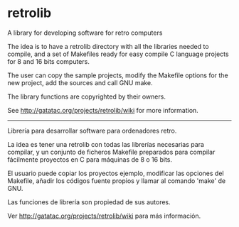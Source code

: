 retrolib
========

A library for developing software for retro computers

The idea is to have a retrolib directory with all the libraries needed to compile, and a set of Makefiles ready for easy compile C language projects for 8 and 16 bits computers.

The user can copy the sample projects, modify the Makefile options for the new project, add the sources and call GNU make.

The library functions are copyrighted by their owners.

See http://gatatac.org/projects/retrolib/wiki for more information.

------------

Librería para desarrollar software para ordenadores retro.

La idea es tener una retrolib con todas las librerías necesarias para compilar, y un conjunto de ficheros Makefile preparados para compilar fácilmente proyectos en C para máquinas de 8 o 16 bits.

El usuario puede copiar los proyectos ejemplo, modificar  las opciones del Makefile, añadir los códigos fuente propios y llamar al comando 'make' de GNU.

Las funciones de librería son propiedad de sus autores.

Ver http://gatatac.org/projects/retrolib/wiki para más información.

